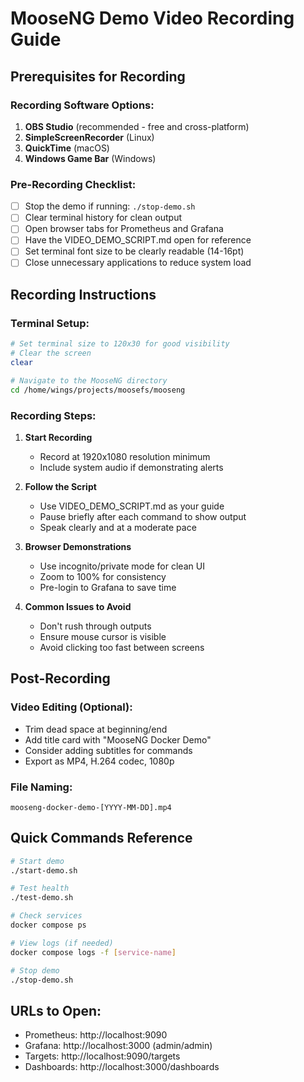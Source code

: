 # MooseNG Demo Video Recording Guide

## Prerequisites for Recording

### Recording Software Options:
1. **OBS Studio** (recommended - free and cross-platform)
2. **SimpleScreenRecorder** (Linux)
3. **QuickTime** (macOS)
4. **Windows Game Bar** (Windows)

### Pre-Recording Checklist:
- [ ] Stop the demo if running: `./stop-demo.sh`
- [ ] Clear terminal history for clean output
- [ ] Open browser tabs for Prometheus and Grafana
- [ ] Have the VIDEO_DEMO_SCRIPT.md open for reference
- [ ] Set terminal font size to be clearly readable (14-16pt)
- [ ] Close unnecessary applications to reduce system load

## Recording Instructions

### Terminal Setup:
```bash
# Set terminal size to 120x30 for good visibility
# Clear the screen
clear

# Navigate to the MooseNG directory
cd /home/wings/projects/moosefs/mooseng
```

### Recording Steps:

1. **Start Recording**
   - Record at 1920x1080 resolution minimum
   - Include system audio if demonstrating alerts

2. **Follow the Script**
   - Use VIDEO_DEMO_SCRIPT.md as your guide
   - Pause briefly after each command to show output
   - Speak clearly and at a moderate pace

3. **Browser Demonstrations**
   - Use incognito/private mode for clean UI
   - Zoom to 100% for consistency
   - Pre-login to Grafana to save time

4. **Common Issues to Avoid**
   - Don't rush through outputs
   - Ensure mouse cursor is visible
   - Avoid clicking too fast between screens

## Post-Recording

### Video Editing (Optional):
- Trim dead space at beginning/end
- Add title card with "MooseNG Docker Demo"
- Consider adding subtitles for commands
- Export as MP4, H.264 codec, 1080p

### File Naming:
`mooseng-docker-demo-[YYYY-MM-DD].mp4`

## Quick Commands Reference

```bash
# Start demo
./start-demo.sh

# Test health
./test-demo.sh

# Check services
docker compose ps

# View logs (if needed)
docker compose logs -f [service-name]

# Stop demo
./stop-demo.sh
```

## URLs to Open:
- Prometheus: http://localhost:9090
- Grafana: http://localhost:3000 (admin/admin)
- Targets: http://localhost:9090/targets
- Dashboards: http://localhost:3000/dashboards